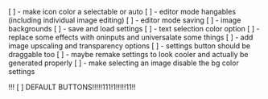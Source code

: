 [ ] - make icon color a selectable or auto
[ ] - editor mode hangables (including individual image editing)
[ ] - editor mode saving
[ ] - image backgrounds
[ ] - save and load settings
[ ] - text selection color option
[ ] - replace some effects with oninputs and universalate some things
[ ] - add image upscaling and transparency options
[ ] - settings button should be draggable too
[ ] - maybe remake settings to look cooler and actually be generated properly
[ ] - make selecting an image disable the bg color settings

!!! [ ] DEFAULT BUTTONS!!!!!111!1!!!!!11!!